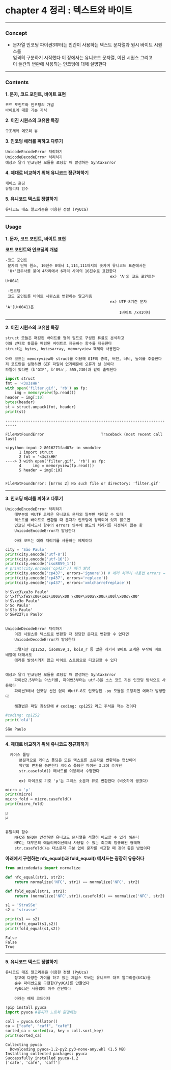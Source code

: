 # chapter 4 정리 : 텍스트와 바이트
***
### Concept 
* 문자열 인코딩
    파이썬3부터는 인간이 사용하는 텍스트 문자열과 원시 바이트 시퀀스를   
    엄격히 구분하기 시작했다 
    이 장에서는 유니코드 문자열, 이진 시퀀스 그리고   
    이 둘간의 변환에 사용되는 인코딩에 대해 설명한다
    
---    
    
### Contents
**1. 문자, 코드 포인트, 바이트 표현**  

    코드 포인트와 인코딩의 개념
    바이트에 대한 기본 지식
      
      
**2. 이진 시퀀스의 고유한 특징**    

    구조체와 메모리 뷰      
    
**3. 인코딩 에러를 피하고 다루기**  

    UnicodeEncodeError 처리하기
    UnicodeDecodeError 처리하기
    예상과 달리 인코딩된 모듈을 로딩할 때 발생하는 SyntaxError

**4. 제대로 비교하기 위해 유니코드 정규화하기**  
  
    케이스 홀딩
    유틸리티 함수
    
**5. 유니코드 텍스트 정렬하기**  
  
    유니코드 대조 알고리즘을 이용한 정렬 (PyUca)
    
    
---

### Usage    
  
**1. 문자, 코드 포인트, 바이트 표현** 
  
**코드 포인트와 인코딩의 개념**  

    -코드 포인트   
     문자의 단위 원소, 10진수 0에서 1,114,111까지의 숫자며 유니코드 표준에서는   
     'U+'접두사를 붙여 4자리에서 6자리 사이의 16진수로 표현한다
                                                  ex) 'A'의 코드 포인트는 U+0041  
                                                    
     -인코딩   
     코드 포인트를 바이트 시퀀스로 변환하는 알고리즘
                                                  ex) UTF-8기준 문자 'A'(U+0041)은
                                                      1바이트 /x41이다
                                                      
---

  
**2. 이진 시퀀스의 고유한 특징**
      
    struct 모듈은 패킹된 바이트를 형의 필드로 구성된 튜플로 분석하고  
    이와 반대로 튜플을 패킹된 바이트로 제공하는 함수를 제공한다
    struct는 bytes, bytesarray, memoryview 객체와 사용된다
    
    아래 코드는 memoryview와 struct를 이용해 GIF의 종류, 버전, 너비, 높이를 추출한다
    저 코드만을 실행하면 GIF 파일이 없기때문에 오류가 날 것이다
    파일이 있다면 (b'GIF', b'89a', 555,230)과 같이 출력된다


```python
import struct
fmt = '<3s3sHH'
with open('filter.gif', 'rb') as fp:
    img = memoryview(fp.read())
header = img[:10]
bytes(header)
st = struct.unpack(fmt, header)
print(st)
```


    ---------------------------------------------------------------------------

    FileNotFoundError                         Traceback (most recent call last)

    <ipython-input-2-8016271fad07> in <module>
          1 import struct
          2 fmt = '<3s3sHH'
    ----> 3 with open('filter.gif', 'rb') as fp:
          4     img = memoryview(fp.read())
          5 header = img[:10]
    

    FileNotFoundError: [Errno 2] No such file or directory: 'filter.gif'


---

**3. 인코딩 에러를 피하고 다루기**  

    UnicodeEncodeError 처리하기  
        대부분의 비UTF 코덱은 유니코드 문자의 일부만 처리할 수 있다
        텍스트를 바이트로 변환할 때 문자가 인코딩에 정의되어 있지 않으면
        인코딩 메서드나 함수의 errors 인수에 별도의 처리기를 지정하지 않는 한
        UnicodeEncodeError가 발생한다 
        
        아래 코드는 에러 처리기를 사용하는 예제이다


```python
city = 'São Paulo'
print(city.encode('utf-8'))
print(city.encode('utf-16'))
print(city.encode('iso8859_1'))
# print(city.encode('cp437')) 에러 발생
print(city.encode('cp437', errors='ignore')) # 에러 처리기 사용법 errors = ""
print(city.encode('cp437', errors='replace'))
print(city.encode('cp437', errors='xmlcharrefreplace'))
```

    b'S\xc3\xa3o Paulo'
    b'\xff\xfeS\x00\xe3\x00o\x00 \x00P\x00a\x00u\x00l\x00o\x00'
    b'S\xe3o Paulo'
    b'So Paulo'
    b'S?o Paulo'
    b'S&#227;o Paulo'
    

    UnicodeDecodeError 처리하기
        이진 시퀀스를 텍스트로 변환할 때 정당한 문자로 변환할 수 없다면 
        UnicodeDecodeError가 발생한다
        
        그렇지만 cp1252, iso8859_1, koi8_r 등 많은 레거시 8비트 코덱은 무작위 비트 배열에 대해서도 
        에러를 발생시키지 않고 바이트 스트림으로 디코딩할 수 있다  
          
          
    예상과 달리 인코딩된 모듈을 로딩할 때 발생하는 SyntaxError
        파이썬2.5부터는 아스키를, 파이썬3부터는 utf-8을 소스 코드 기본 인코딩 방식으로 사용했다
        파이썬3에서 인코딩 선언 없이 비utf-8로 인코딩된 .py 모듈을 로딩하면 에러가 발생한다  
        
        해결법은 파일 최상단에 # coding: cp1252 라고 주석을 적는 것이다


```python
#coding: cp1252
print('olá')
```

    São Paulo
    

---

**4. 제대로 비교하기 위해 유니코드 정규화하기**  
  
      케이스 폴딩
          본질적으로 케이스 폴딩은 모든 텍스트를 소문자로 변환하는 연산이며
          약간의 변환을 동반한다 케이스 폴딩은 파이썬 3.3에 추가된
          str.casefold() 메서드를 이용해서 수행한다
            
          ex) 마이크로 기호 'μ'는 그리스 소문자 뮤로 변환한다 (비슷하게 생겼다)


```python
micro = 'μ'
print(micro)
micro_fold = micro.casefold()
print(micro_fold)
```

    μ
    μ
    

    유틸리티 함수
        NFC와 NFD는 안전하면 유니코드 문자열을 적절히 비교할 수 있게 해준다
        NFC는 대부분의 애플리케이션에서 사용할 수 있는 최고의 정규화된 형태며
        str.casefold()는 대소문자 구분 없이 문자를 비교할 때 갖아 좋은 방법이다

**아래에서 구현하는 nfc_equal()과 fold_equal() 메서드는 굉장히 유용하다**


```python
from unicodedata import normalize

def nfc_equal(str1, str2):
    return normalize('NFC', str1) == normalize('NFC', str2)

def fold_equal(str1, str2):
    return (normalize('NFC',str1).casefold() == normalize('NFC', str2).casefold())

s1 = 'StraSSe'
s2 = 'strasse'

print(s1 == s2)
print(nfc_equal(s1,s2))
print(fold_equal(s1,s2))
```

    False
    False
    True
    

---

**5. 유니코드 텍스트 정렬하기**  
  
    유니코드 대조 알고리즘을 이용한 정렬 (PyUca)
        장고에 다양한 기여를 하고 있는 제임스 토버는 유니코드 대조 알고리즘(UCA)을
        순수 파이썬으로 구현한(PyUCA)를 만들었다
        PyUca는 사용법이 아주 간단하다
        
        아래는 예제 코드이다


```python
!pip install pyuca
import pyuca #쥬피터 노트북 환경에는 

coll = pyuca.Collator()
ca = ["cafe", "caff", "café"]
sorted_ca = sorted(ca, key = coll.sort_key)
print(sorted_ca)
```

    Collecting pyuca
      Downloading pyuca-1.2-py2.py3-none-any.whl (1.5 MB)
    Installing collected packages: pyuca
    Successfully installed pyuca-1.2
    ['cafe', 'café', 'caff']
    
